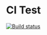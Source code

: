 # CI Test
[![Build status](https://ci.appveyor.com/api/projects/status/s4gfw6s728xv1ii4?svg=true)](https://ci.appveyor.com/project/AlyonaKh29/ajs-iterator)
